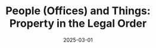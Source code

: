 ---
title: "People (Offices) and Things: Property in the Legal Order"
collection: publications
category: worksinprogress
permalink: /publication/2025-03-01-people-office
excerpt: 'This work is about: XXX XXXXXX XXXXXXXX XXXXXXXXX XXX XXXXXXX XXXX XXXXXXX XXXXXX XXXXXX XXXXX XXXXXXXXX XXXX XXXXXX XXXXX.'
date: 2025-03-01
venue: 'Oxford University Press'
---